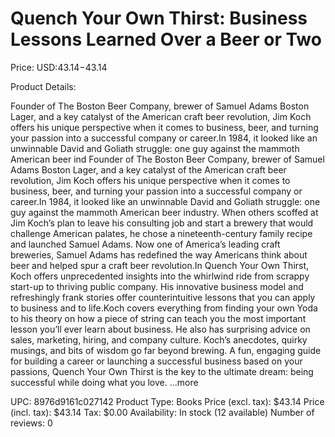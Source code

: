 # Quench Your Own Thirst: Business Lessons Learned Over a Beer or Two

Price: USD:$43.14-$43.14

Product Details:

Founder of The Boston Beer Company, brewer of Samuel Adams Boston Lager, and a key catalyst of the American craft beer revolution, Jim Koch offers his unique perspective when it comes to business, beer, and turning your passion into a successful company or career.In 1984, it looked like an unwinnable David and Goliath struggle: one guy against the mammoth American beer ind Founder of The Boston Beer Company, brewer of Samuel Adams Boston Lager, and a key catalyst of the American craft beer revolution, Jim Koch offers his unique perspective when it comes to business, beer, and turning your passion into a successful company or career.In 1984, it looked like an unwinnable David and Goliath struggle: one guy against the mammoth American beer industry. When others scoffed at Jim Koch’s plan to leave his consulting job and start a brewery that would challenge American palates, he chose a nineteenth-century family recipe and launched Samuel Adams. Now one of America’s leading craft breweries, Samuel Adams has redefined the way Americans think about beer and helped spur a craft beer revolution.In Quench Your Own Thirst, Koch offers unprecedented insights into the whirlwind ride from scrappy start-up to thriving public company. His innovative business model and refreshingly frank stories offer counterintuitive lessons that you can apply to business and to life.Koch covers everything from finding your own Yoda to his theory on how a piece of string can teach you the most important lesson you’ll ever learn about business. He also has surprising advice on sales, marketing, hiring, and company culture. Koch’s anecdotes, quirky musings, and bits of wisdom go far beyond brewing. A fun, engaging guide for building a career or launching a successful business based on your passions, Quench Your Own Thirst is the key to the ultimate dream: being successful while doing what you love. ...more

UPC: 8976d9161c027142
Product Type: Books
Price (excl. tax): $43.14
Price (incl. tax): $43.14
Tax: $0.00
Availability: In stock (12 available)
Number of reviews: 0